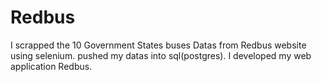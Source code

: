 # Redbus
I scrapped the 10 Government States buses Datas from Redbus website using selenium.
pushed my datas into sql(postgres).
I developed my web application Redbus.
